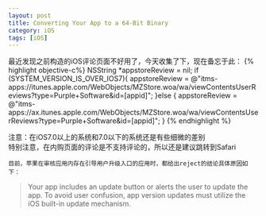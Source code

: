 ```yaml
---
layout: post
title: Converting Your App to a 64-Bit Binary
category: iOS
tags: [iOS]
---
```



最近发现之前构造的iOS评论页面不好用了，今天收集了下，现在备忘于此：
{% highlight objective-c%}
NSString *appstoreReview = nil;
if (SYSTEM_VERSION_IS_OVER_IOS7){
    appstoreReview = @"itms-apps://itunes.apple.com/WebObjects/MZStore.woa/wa/viewContentsUserReviews?type=Purple+Software&id=[appid]";
}else {
    appstoreReview = @"itms-apps://ax.itunes.apple.com/WebObjects/MZStore.woa/wa/viewContentsUserReviews?type=Purple+Software&id=[appid]";
}
{% endhighlight %} 

注意：在iOS7.0以上的系统和7.0以下的系统还是有些细微的差别  
特别注意，在内购页面的评论是不支持评论的，所以还是建议跳转到Safari  

`目前，苹果在审核应用内存在引导用户升级入口的应用时，都给出reject的结论具体原因如下：`  
>Your app includes an update button or alerts the user to update the app. To avoid user confusion, app version updates must utilize the iOS built-in update mechanism. 